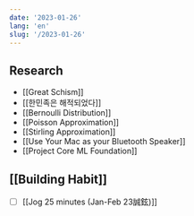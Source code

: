```yaml
---
date: '2023-01-26'
lang: 'en'
slug: '/2023-01-26'
---
```


## Research

- [[Great Schism]]
- [[한민족은 해적되었다]]
- [[Bernoulli Distribution]]
- [[Poisson Approximation]]
- [[Stirling Approximation]]
- [[Use Your Mac as your Bluetooth Speaker]]
- [[Project Core ML Foundation]]

## [[Building Habit]]

- [ ] [[Jog 25 minutes (Jan-Feb 23誠鉉)]]
